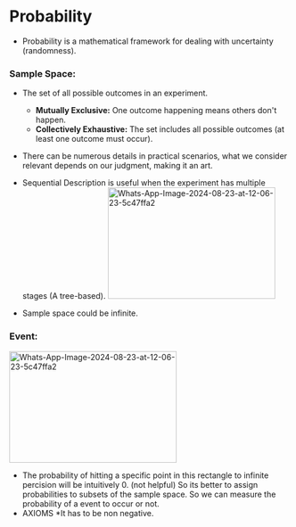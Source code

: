# Probability
* Probability is a mathematical framework for dealing with uncertainty (randomness). 
### Sample Space: 
* The set of all possible outcomes in an experiment. 
    * **Mutually Exclusive:** One outcome happening means others don't happen.
    * **Collectively Exhaustive:** The set includes all possible outcomes (at least one outcome must occur). 

* There can be numerous details in practical scenarios, what we consider relevant depends on our judgment, making it an art.
* Sequential Description is useful when the experiment has multiple stages (A tree-based).
<a href="https://ibb.co/dWWzsFD"><img src="https://i.ibb.co/xCCRKW6/Whats-App-Image-2024-08-23-at-12-06-23-5c47ffa2.jpg" alt="Whats-App-Image-2024-08-23-at-12-06-23-5c47ffa2" width="300" height="200" alt="Description" border="0"></a>
* Sample space could be infinite. 
### Event:
<a href="https://ibb.co/d25ScpT"><img src="https://i.ibb.co/NjyX3Nv/Whats-App-Image-2024-08-23-at-12-06-23-5c47ffa2.jpg" alt="Whats-App-Image-2024-08-23-at-12-06-23-5c47ffa2" width="300" height="200" alt="Description" border="0"></a>
* The probability of hitting a specific point in this rectangle to infinite percision will be intuitively 0. (not helpful) So its better to assign probabilities to subsets of the sample space. So we can measure the probability of a event to occur or not. 
* AXIOMS
  *It has to be non negative. 